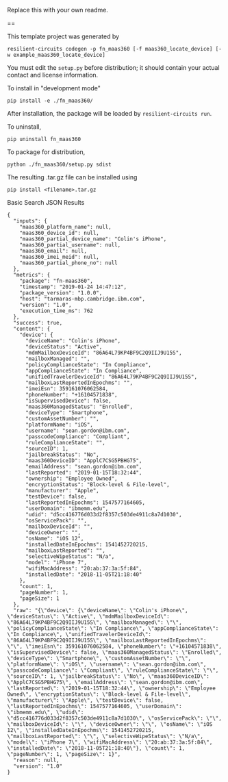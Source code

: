 Replace this with your own readme.

==

This template project was generated by

    resilient-circuits codegen -p fn_maas360 [-f maas360_locate_device] [-w example_maas360_locate_device]


You must edit the `setup.py` before distribution;
it should contain your actual contact and license information.

To install in "development mode"

    pip install -e ./fn_maas360/

After installation, the package will be loaded by `resilient-circuits run`.


To uninstall,

    pip uninstall fn_maas360


To package for distribution,

    python ./fn_maas360/setup.py sdist

The resulting .tar.gz file can be installed using

    pip install <filename>.tar.gz
    
Basic Search JSON Results
```
{
  "inputs": {
    "maas360_platform_name": null, 
    "maas360_device_id": null, 
    "maas360_partial_device_name": "Colin's iPhone", 
    "maas360_partial_username": null, 
    "maas360_email": null, 
    "maas360_imei_meid": null, 
    "maas360_partial_phone_no": null
  }, 
  "metrics": {
    "package": "fn-maas360", 
    "timestamp": "2019-01-24 14:47:12", 
    "package_version": "1.0.0", 
    "host": "tarmaras-mbp.cambridge.ibm.com", 
    "version": "1.0", 
    "execution_time_ms": 762
  }, 
  "success": true, 
  "content": {
    "device": {
      "deviceName": "Colin's iPhone", 
      "deviceStatus": "Active", 
      "mdmMailboxDeviceId": "86A64L79KP4BF9C2Q9IIJ9U15S", 
      "mailboxManaged": "", 
      "policyComplianceState": "In Compliance", 
      "appComplianceState": "In Compliance", 
      "unifiedTravelerDeviceId": "86A64L79KP4BF9C2Q9IIJ9U15S", 
      "mailboxLastReportedInEpochms": "", 
      "imeiEsn": 359161076062584, 
      "phoneNumber": "+16104571838", 
      "isSupervisedDevice": false, 
      "maas360ManagedStatus": "Enrolled", 
      "deviceType": "Smartphone", 
      "customAssetNumber": "", 
      "platformName": "iOS", 
      "username": "sean.gordon@ibm.com", 
      "passcodeCompliance": "Compliant", 
      "ruleComplianceState": "", 
      "sourceID": 1, 
      "jailbreakStatus": "No", 
      "maas360DeviceID": "ApplC7CSG5PBHG75", 
      "emailAddress": "sean.gordon@ibm.com", 
      "lastReported": "2019-01-15T18:32:44", 
      "ownership": "Employee Owned", 
      "encryptionStatus": "Block-level & File-level", 
      "manufacturer": "Apple", 
      "testDevice": false, 
      "lastReportedInEpochms": 1547577164605, 
      "userDomain": "ibmemm.edu", 
      "udid": "d5cc416776d033d2f8357c503de4911c8a7d1030", 
      "osServicePack": "", 
      "mailboxDeviceId": "", 
      "deviceOwner": "", 
      "osName": "iOS 12", 
      "installedDateInEpochms": 1541452720215, 
      "mailboxLastReported": "", 
      "selectiveWipeStatus": "N/a", 
      "model": "iPhone 7", 
      "wifiMacAddress": "20:ab:37:3a:5f:84", 
      "installedDate": "2018-11-05T21:18:40"
    }, 
    "count": 1, 
    "pageNumber": 1, 
    "pageSize": 1
  }, 
  "raw": "{\"device\": {\"deviceName\": \"Colin's iPhone\", \"deviceStatus\": \"Active\", \"mdmMailboxDeviceId\": \"86A64L79KP4BF9C2Q9IIJ9U15S\", \"mailboxManaged\": \"\", \"policyComplianceState\": \"In Compliance\", \"appComplianceState\": \"In Compliance\", \"unifiedTravelerDeviceId\": \"86A64L79KP4BF9C2Q9IIJ9U15S\", \"mailboxLastReportedInEpochms\": \"\", \"imeiEsn\": 359161076062584, \"phoneNumber\": \"+16104571838\", \"isSupervisedDevice\": false, \"maas360ManagedStatus\": \"Enrolled\", \"deviceType\": \"Smartphone\", \"customAssetNumber\": \"\", \"platformName\": \"iOS\", \"username\": \"sean.gordon@ibm.com\", \"passcodeCompliance\": \"Compliant\", \"ruleComplianceState\": \"\", \"sourceID\": 1, \"jailbreakStatus\": \"No\", \"maas360DeviceID\": \"ApplC7CSG5PBHG75\", \"emailAddress\": \"sean.gordon@ibm.com\", \"lastReported\": \"2019-01-15T18:32:44\", \"ownership\": \"Employee Owned\", \"encryptionStatus\": \"Block-level & File-level\", \"manufacturer\": \"Apple\", \"testDevice\": false, \"lastReportedInEpochms\": 1547577164605, \"userDomain\": \"ibmemm.edu\", \"udid\": \"d5cc416776d033d2f8357c503de4911c8a7d1030\", \"osServicePack\": \"\", \"mailboxDeviceId\": \"\", \"deviceOwner\": \"\", \"osName\": \"iOS 12\", \"installedDateInEpochms\": 1541452720215, \"mailboxLastReported\": \"\", \"selectiveWipeStatus\": \"N/a\", \"model\": \"iPhone 7\", \"wifiMacAddress\": \"20:ab:37:3a:5f:84\", \"installedDate\": \"2018-11-05T21:18:40\"}, \"count\": 1, \"pageNumber\": 1, \"pageSize\": 1}", 
  "reason": null, 
  "version": "1.0"
}
```
